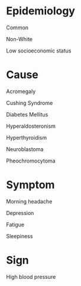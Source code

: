 # Epidemiology

Common

Non-White

Low socioeconomic status

# Cause

Acromegaly

Cushing Syndrome

Diabetes Mellitus

Hyperaldosteronism

Hyperthyroidism

Neuroblastoma

Pheochromocytoma

# Symptom

Morning headache

Depression

Fatigue

Sleepiness

# Sign

High blood pressure
